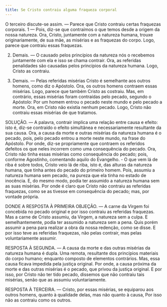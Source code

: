 ```yaml
---
title: Se Cristo contraiu alguma fraqueza corporal
---
```


O terceiro discute-se assim. — Parece que Cristo contraiu certas fraquezas corporais.  1 — Pois, diz-se que contraímos o que temos desde a origem da nossa natureza. Ora, Cristo, juntamente com a natureza humana, trouxe originariamente, de sua mãe, as misérias e as fraquezas do corpo. Logo, parece que contraiu essas fraquezas.  

2. Demais. — O causado pelos princípios da natureza nós o recebemos juntamente com ela e isso se chama contrair. Ora, as referidas penalidades são causadas pelos princípios da natureza humana. Logo, Cristo as contraiu.  

3. Demais. — Pelas referidas misérias Cristo é semelhante aos outros homens, como diz o Apóstolo. Ora, os outros homens contraem essas misérias. Logo, parece que também Cristo as costraiu. Mas, em contrário, essas misérias foram contraídas pelo pecado, segundo o Apóstolo: Por um homem entrou o pecado neste mundo e pelo pecado a morte. Ora, em Cristo não existia nenhum pecado. Logo, Cristo não contraiu essas misérias de que tratamos.  

SOLUÇÃO. — A palavra, contrair implica uma relação entre causa e efeito: isto é, diz-se contraído o efeito simultânea e necessariamente resultante da sua causa. Ora, a causa da morte e outras misérias da natureza humana é o pecado, pois, pelo pecado entrou a morte neste mundo, na frase do Apóstolo. Por onde, diz-se propriamente que contraem os referidos defeitos os que neles incorrem como uma consequência do pecado. Ora, Cristo não tinha essas misérias como consequência do pecado; pois, conforme Agostinho, comentando aquilo do Evangelho. - O que vem lá de riba é sobre todos, Cristo veio lá de riba, isto é, das alturas da natureza humana, que tinha antes do pecado do primeiro homem. Pois, assumiu a natureza humana sem pecado, na pureza que ela tinha no estado de inocência. E, do mesmo modo, podia ter assumido a natureza humana sem as suas misérias. Por onde é claro que Cristo não contraiu as referidas fraquezas, como se as tivesse em consequência do pecado; mas, por vontade própria.  

DONDE A RESPOSTA À PRIMEIRA OBJEÇÃO. — A carne da Virgem foi concebida no pecado original e por isso contraiu as referidas fraquezas. Mas a carne de Cristo assumiu, da Virgem, a natureza sem a culpa. E semelhantemente, podia ter assumido a natureza sem a pena. Quis porém assumir a pena para realizar a obra da nossa redenção, como se disse. E por isso teve as referidas fraquezas, não pelas contrair, mas pelas voluntariamente assumir.  

RESPOSTA À SEGUNDA. — A causa da morte e das outras misérias da natureza humana é dupla. Uma remota, resultante dos princípios materiais do corpo humano; enquanto composto de elementos contrários. Mas, essa causa ficava impedida pela justiça original. Por onde, a causa próxima da morte e das outras misérias é o pecado, que privou da justiça original. E por isso, por Cristo não ter tido pecado, dissemos que não contraiu tais misérias, senão que as assumiu voluntariamente.  

RESPOSTA À TERCEIRA. — Cristo, por essas misérias, se equiparou aos outros homens, quanto à qualidade delas, mas não quanto à causa, Por isso não as contraiu como os outros.